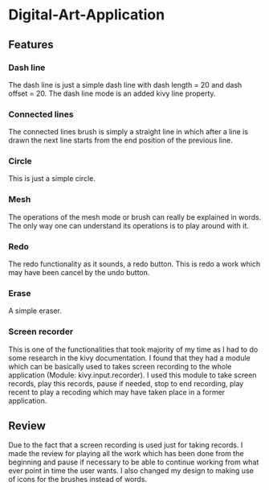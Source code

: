 # Digital-Art-Application
 
## Features 
### Dash line
The dash line is just a simple dash line with dash length = 20 and dash offset = 20. The dash line mode is an added kivy line property.

### Connected lines
The connected lines brush is simply a straight line in which after a line is drawn the next line starts from the end position of the previous line.

### Circle
This is just a simple circle.

### Mesh
The operations of the mesh mode or brush can really be explained in words. The only way one can understand its operations is to play around with it.

### Redo
The redo functionality as it sounds, a redo button. This is redo a work which may have been cancel by the undo button.

### Erase
A simple eraser.

### Screen recorder
This is one of the functionalities that took majority of my time as I had to do some research in the kivy documentation. I found that they had a module which can be basically used to takes screen recording to the whole application (Module: kivy.input.recorder). I used this module to take screen records, play this records, pause if needed, stop to end recording, play recent to play a recoding which may have taken place in a former application.

## Review
Due to the fact that a screen recording is used just for taking records. I made the review for playing all the work which has been done from the beginning and pause if necessary to be able to continue working from what ever point in time the user wants.
I also changed my design to making use of icons for the brushes instead of words.
